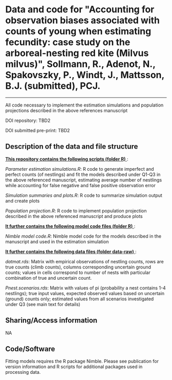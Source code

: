 # Data and code for "Accounting for observation biases associated with counts of young when estimating fecundity: case study on the arboreal-nesting red kite (Milvus milvus)", Sollmann, R., Adenot, N., Spakovszky, P., Windt, J., Mattsson, B.J. (submitted), PCJ.
--- 

All code necessary to implement the estimation simulations and population projections described in the above references manuscript

DOI repository: TBD2

DOI submitted pre-print: TBD2

## Description of the data and file structure

<ins> **This repository contains the following scripts (folder R)** </ins>:

*Parameter estimation simulations.R*: R code to generate imperfect and perfect counts (of nestlings) and fit the models described under Q1-Q3 in the above referenced manuscript, estimating average number of nestlings while accounting for false negative and false positive observation error

*Simulation summaries and plots.R*: R code to summarize simulation output and create plots

*Population projection.R*: R code to implement population projection described in the above referenced manuscript and produce plots

<ins> **It further contains the following model code files (folder R)** </ins>:

*Nimble model code.R*: Nimble model code for the models described in the manuscript and used in the estimation simulation

<ins> **It further contains the following data files (folder data-raw)** </ins>:

*datmat.rds*: Matrix with empirical observations of nestling counts, rows are true counts (climb counts), columns corresponding uncertain ground counts; values in cells correspond to number of nests with particular combination of true and uncertain count.

*Pnest.scenarios.rds*: Matrix with values of pi (probability a nest contains 1-4 nestlings); true input values, expected observed values based on uncertain (ground) counts only; estimated values from all scenarios investigated under Q3 (see main text for details)


## Sharing/Access information

NA


## Code/Software

Fitting models requires the R package Nimble. Please see publication for version information and R scripts for additional packages used in processing data. 
